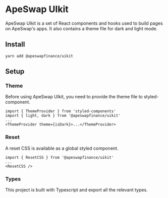 # ApeSwap UIkit


ApeSwap UIkit is a set of React components and hooks used to build pages on ApeSwap's apps. It also contains a theme file for dark and light mode.

## Install

`yarn add @apeswapfinance/uikit`

## Setup

### Theme

Before using ApeSwap UIkit, you need to provide the theme file to styled-component.

```
import { ThemeProvider } from 'styled-components'
import { light, dark } from '@apeswapfinance/uikit'
...
<ThemeProvider theme={isDark}>...</ThemeProvider>
```

### Reset

A reset CSS is available as a global styled component.

```
import { ResetCSS } from '@apeswapfinance/uikit'
...
<ResetCSS />
```

### Types

This project is built with Typescript and export all the relevant types.
